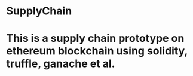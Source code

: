 # SupplyChain
# This is a supply chain prototype on ethereum blockchain using solidity, truffle, ganache et al.
